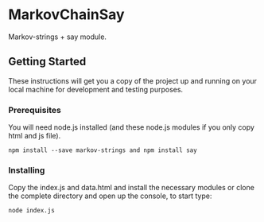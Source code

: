 # MarkovChainSay

Markov-strings + say module.

## Getting Started

These instructions will get you a copy of the project up and running on your local machine for development and testing purposes.

### Prerequisites

You will need node.js installed (and these node.js modules if you only copy html and js file).

```
npm install --save markov-strings and npm install say
```

### Installing

Copy the index.js and data.html and install the necessary modules or
clone the complete directory and open up the console, to start type:

```
node index.js
```
